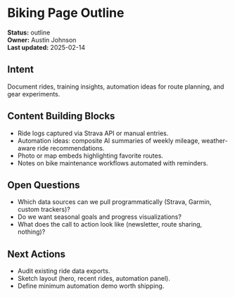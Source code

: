 # Biking Page Outline

**Status:** outline  
**Owner:** Austin Johnson  
**Last updated:** 2025-02-14


## Intent
Document rides, training insights, automation ideas for route planning, and gear experiments.

## Content Building Blocks
- Ride logs captured via Strava API or manual entries.
- Automation ideas: composite AI summaries of weekly mileage, weather-aware ride recommendations.
- Photo or map embeds highlighting favorite routes.
- Notes on bike maintenance workflows automated with reminders.

## Open Questions
- Which data sources can we pull programmatically (Strava, Garmin, custom trackers)?
- Do we want seasonal goals and progress visualizations?
- What does the call to action look like (newsletter, route sharing, nothing)?

## Next Actions
- Audit existing ride data exports.
- Sketch layout (hero, recent rides, automation panel).
- Define minimum automation demo worth shipping.